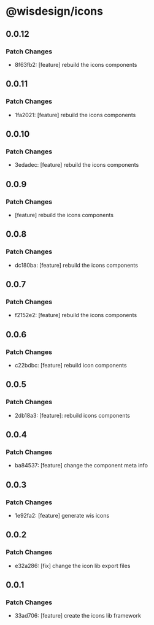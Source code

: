 # @wisdesign/icons

## 0.0.12

### Patch Changes

- 8f63fb2: [feature] rebuild the icons components

## 0.0.11

### Patch Changes

- 1fa2021: [feature] rebuild the icons components

## 0.0.10

### Patch Changes

- 3edadec: [feature] rebuild the icons components

## 0.0.9

### Patch Changes

- [feature] rebuild the icons components

## 0.0.8

### Patch Changes

- dc180ba: [feature] rebuild the icons components

## 0.0.7

### Patch Changes

- f2152e2: [feature] rebuild the icons components

## 0.0.6

### Patch Changes

- c22bdbc: [feature] rebuild icon components

## 0.0.5

### Patch Changes

- 2db18a3: [feature]: rebuild icons components

## 0.0.4

### Patch Changes

- ba84537: [feature] change the component meta info

## 0.0.3

### Patch Changes

- 1e92fa2: [feature] generate wis icons

## 0.0.2

### Patch Changes

- e32a286: [fix] change the icon lib export files

## 0.0.1

### Patch Changes

- 33ad706: [feature] create the icons lib framework
